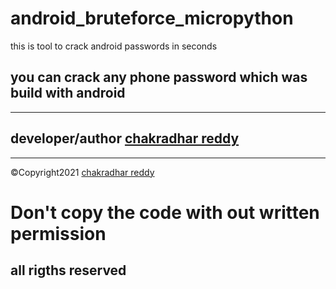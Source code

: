 # android_bruteforce_micropython
this is tool to crack android passwords in seconds

you can crack any phone password which was build with android 
------------------------------------------------------------------
------------------------------------------------------------------
## developer/author [chakradhar reddy](https://cdrmukkamalla2.vercel.app/)
-------------------------------------------------------------
©Copyright2021 [chakradhar reddy](https://cdrmukkamalla2.vercel.app/)


# Don't copy the code with out written permission<br>
## all rigths reserved

